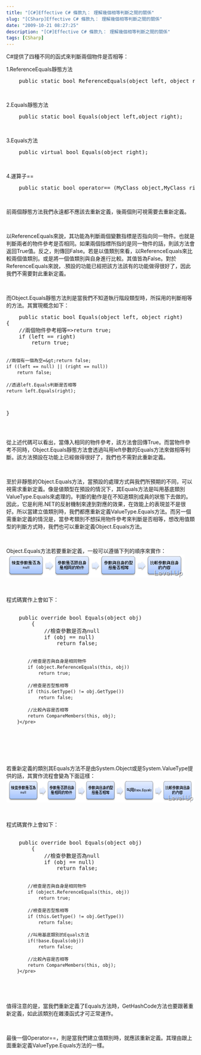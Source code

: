```yaml
---
title: "[C#]Effective C# 條款九： 理解幾個相等判斷之間的關係"
slug: "[CSharp]Effective C# 條款九： 理解幾個相等判斷之間的關係"
date: "2009-10-21 08:27:25"
description: "[C#]Effective C# 條款九： 理解幾個相等判斷之間的關係"
tags: [CSharp]
---
```


<p>
	C#提供了四種不同的函式來判斷兩個物件是否相等：</p>
<p>
	1.ReferenceEquals靜態方法</p>
<div class="wlWriterEditableSmartContent" id="scid:812469c5-0cb0-4c63-8c15-c81123a09de7:fe419669-a6a3-4f8c-b784-3d56c3128da1" style="padding-bottom: 0px; margin: 0px; padding-left: 0px; padding-right: 0px; display: inline; float: none; padding-top: 0px">
	<pre class="c#:nocontrols" name="code">
	public static bool ReferenceEquals(object left, object right);</pre>
</div>
<p>
	 </p>
<p>
	2.Equals靜態方法</p>
<div class="wlWriterEditableSmartContent" id="scid:812469c5-0cb0-4c63-8c15-c81123a09de7:328eb2b2-3db6-4bb5-9e11-07b176b1a805" style="padding-bottom: 0px; margin: 0px; padding-left: 0px; padding-right: 0px; display: inline; float: none; padding-top: 0px">
	<pre class="c#:nocontrols" name="code">
	public static bool Equals(object left,object right);</pre>
</div>
<p>
	 </p>
<p>
	3.Equals方法</p>
<div class="wlWriterEditableSmartContent" id="scid:812469c5-0cb0-4c63-8c15-c81123a09de7:efcf644f-5b6a-458d-9b6d-7257e0554074" style="padding-bottom: 0px; margin: 0px; padding-left: 0px; padding-right: 0px; display: inline; float: none; padding-top: 0px">
	<pre class="c#:nocontrols" name="code">
	public virtual bool Equals(object right);</pre>
</div>
<p>
	 </p>
<p>
	4.運算子==</p>
<div class="wlWriterEditableSmartContent" id="scid:812469c5-0cb0-4c63-8c15-c81123a09de7:4da3cba7-b97f-4084-b440-61e68f8d38a6" style="padding-bottom: 0px; margin: 0px; padding-left: 0px; padding-right: 0px; display: inline; float: none; padding-top: 0px">
	<pre class="c#:nocontrols" name="code">
	public static bool operator== (MyClass object,MyClass right);</pre>
</div>
<p>
	 </p>
<p>
	前兩個靜態方法我們永遠都不應該去重新定義，後兩個則可視需要去重新定義。</p>
<p>
	 </p>
<p>
	以ReferenceEquals來說，其功能為判斷兩個變數指標是否指向同一物件。也就是判斷兩者的物件參考是否相同。如果兩個指標所指的是同一物件的話，則該方法會返回True值。反之，則傳回False。若是以值類別來看，以ReferenceEquals來比較兩個值類別。或是將一個值類別與自身進行比較。其值皆為False。對於ReferenceEquals來說，.預設的功能已經把該方法該有的功能做得很好了，因此我們不需要對此重新定義。</p>
<p>
	 </p>
<p>
	而Object.Equals靜態方法則是當我們不知道執行階段類型時，所採用的判斷相等的方法。其實現概念如下：</p>
<div class="wlWriterEditableSmartContent" id="scid:812469c5-0cb0-4c63-8c15-c81123a09de7:da14efd3-7b51-4af6-b50e-f226f50d929b" style="padding-bottom: 0px; margin: 0px; padding-left: 0px; padding-right: 0px; display: inline; float: none; padding-top: 0px">
	<pre class="c#:nocontrols" name="code">
	public static bool Equals(object left, object right)
{
    //兩個物件參考相等=&gt;return true;
    if (left == right)
        return true;

    //兩個有一個為空=&gt;return false;
    if ((left == null) || (right == null))
        return false;

    //透過left.Equals判斷是否相等
    return left.Equals(right);
}</pre>
</div>
<p>
	 </p>
<p>
	從上述代碼可以看出，當傳入相同的物件參考，該方法會回傳True。而當物件參考不同時，Object.Equals靜態方法會透過叫用left參數的Equals方法來做相等判斷。該方法預設在功能上已經做得很好了，我們也不需對此重新定義。</p>
<p>
	 </p>
<p>
	至於非靜態的Object.Equals方法，當預設的處理方式與我們所預期的不同，可以視需求重新定義。像是値類型在預設的情況下，其Equals方法是叫用基底類別ValueType.Equals來處理的。判斷的動作是在不知道類別成員的狀態下去做的。因此，它是利用.NET的反射機制來達到對應的效果，在效能上的表現並不是很好。所以當建立值類別時，我們都應重新定義ValueType.Equals方法。而另一個需重新定義的情況是，當參考類別不想採用物件參考來判斷是否相等，想改用值類型的判斷方式時，我們也可以重新定義Object.Equals方法。</p>
<p>
	 </p>
<p>
	Object.Equals方法若要重新定義，一般可以遵循下列的順序來實作：<br />
	<img alt="image" border="0" height="62" src="\images\posts\11168\image_thumb_1.png" style="border-right-width: 0px; display: inline; border-top-width: 0px; border-bottom-width: 0px; border-left-width: 0px" title="image" width="477" /></p>
<p>
	 </p>
<p>
	程式碼實作上會如下：<br />
	 </p>
<div class="wlWriterEditableSmartContent" id="scid:812469c5-0cb0-4c63-8c15-c81123a09de7:eca22365-f366-4d4f-9e6b-59cb2fdec2e9" style="padding-bottom: 0px; margin: 0px; padding-left: 0px; padding-right: 0px; display: inline; float: none; padding-top: 0px">
	<pre class="c#:nocontrols" name="code">
	public override bool Equals(object obj)
        {
            //檢查參數是否為null
            if (obj == null)
                return false;

            //檢查是否與自身是相同物件
            if (object.ReferenceEquals(this, obj))
                return true;

            //檢查是否型態相等
            if (this.GetType() != obj.GetType())
                return false;

            //比較內容是否相等
            return CompareMembers(this, obj);
        }</pre>
</div>
<p>
	 </p>
<p>
	 </p>
<p>
	若重新定義的類別其Equals方法不是由System.Object或是System.ValueType提供的話，其實作流程會變為下面這樣：<a href="http://files.dotblogs.com.tw/larrynung/0910/CEffectiveC_14B77/image_8.png" rel="lightbox"><br />
	<img alt="image" border="0" height="62" src="\images\posts\11168\image_thumb_3.png" style="border-right-width: 0px; display: inline; border-top-width: 0px; border-bottom-width: 0px; border-left-width: 0px" title="image" width="578" /></a></p>
<p>
	 </p>
<p>
	程式碼實作上會如下：<br />
	 </p>
<div class="wlWriterEditableSmartContent" id="scid:812469c5-0cb0-4c63-8c15-c81123a09de7:0c353c3c-51aa-4f73-bfe5-659e767b5c4e" style="padding-bottom: 0px; margin: 0px; padding-left: 0px; padding-right: 0px; display: inline; float: none; padding-top: 0px">
	<pre class="c#:nocontrols" name="code">
	public override bool Equals(object obj)
        {
            //檢查參數是否為null
            if (obj == null)
                return false;

            //檢查是否與自身是相同物件
            if (object.ReferenceEquals(this, obj))
                return true;

            //檢查是否型態相等
            if (this.GetType() != obj.GetType())
                return false;

            //叫用基底類別的Equals方法
            if(!base.Equals(obj))
                return false;

            //比較內容是否相等
            return CompareMembers(this, obj);
        }</pre>
</div>
<p>
	 </p>
<p>
	值得注意的是，當我們重新定義了Equals方法時，GetHashCode方法也要跟著重新定義，如此該類別在雜湊函式才可正常運作。</p>
<p>
	 </p>
<p>
	最後一個Operator==，則是當我們建立值類別時，就應該重新定義。其理由跟上面重新定義ValueType.Equals方法的一樣。</p>
